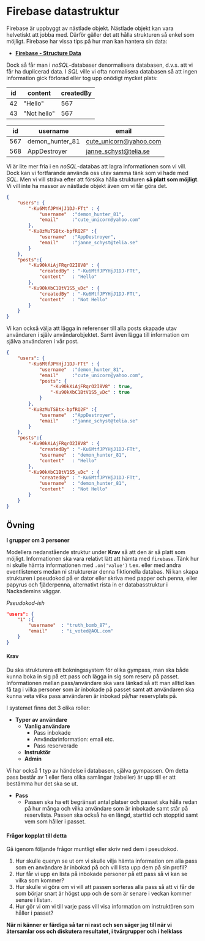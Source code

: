 # Firebase datastruktur

Firebase är uppbyggt av nästlade objekt. Nästlade objekt kan vara helvetiskt att jobba med. Därför gäller det att hålla strukturen så enkel som möjligt. Firebase har vissa tips på hur man kan hantera sin data: 

* [**Firebase - Structure Data**](https://firebase.google.com/docs/database/web/structure-data)

Dock så får man i _noSQL_-databaser denormalisera databasen, d.v.s. att vi får ha duplicerad data. I _SQL_ ville vi ofta normalisera databasen så att ingen information gick förlorad eller tog upp onödigt mycket plats:

| id | content      | createdBy |
| ---| ---          | ---       |
| 42 | "Hello"      | 567       |
| 43 | "Not hello"  | 567       |


| id        | username          | email                     |
| ---       | ---               | ---                       |
| 567       | demon_hunter_81   | cute_unicorn@yahoo.com    |
| 568       | AppDestroyer      | janne_schyst@telia.se     |

Vi är lite mer fria i en *noSQL*-databas att lagra informationen som vi vill. Dock kan vi fortfarande använda oss utav samma tänk som vi hade med *SQL*. Men vi vill sträva efter att försöka hålla strukturen **så platt som möjligt**. Vi vill inte ha massor av nästlade objekt även om vi får göra det.

```json
{
    "users": {
        "-Ku6MtfJPYHjJ1DJ-FTt" : {
            "username"  :"demon_hunter_81",
            "email"     :"cute_unicorn@yahoo.com"
        },
        "-Ku8zMuTSBtx-bpfRQ2F" :{
            "username"  :"AppDestroyer",
            "email"     :"janne_schyst@telia.se"
        }
    },
    "posts":{
        "-Ku90kXiAjFRqrO2I8V8" : {
            "createdBy" : "-Ku6MtfJPYHjJ1DJ-FTt",
            "content"   : "Hello"
        },
        "-Ku90kXbC1BtV1S5_vDc" : {
            "createdBy" : "-Ku6MtfJPYHjJ1DJ-FTt",
            "content"   : "Not Hello"
        }
    }
}
```

Vi kan också välja att lägga in referenser till alla posts skapade utav användaren i själv användarobjektet. Samt även lägga till information om själva användaren i vår post.

```json
{
    "users": {
        "-Ku6MtfJPYHjJ1DJ-FTt" : {
            "username"  :"demon_hunter_81",
            "email"     :"cute_unicorn@yahoo.com",
            "posts": {
                "-Ku90kXiAjFRqrO2I8V8" : true,
                "-Ku90kXbC1BtV1S5_vDc" : true
            }
        },
        "-Ku8zMuTSBtx-bpfRQ2F" :{
            "username"  :"AppDestroyer",
            "email"     :"janne_schyst@telia.se"
        }
    },
    "posts":{
        "-Ku90kXiAjFRqrO2I8V8" : {
            "createdBy" : "-Ku6MtfJPYHjJ1DJ-FTt",
            "username"  : "demon_hunter_81",
            "content"   : "Hello"
        },
        "-Ku90kXbC1BtV1S5_vDc" : {
            "createdBy" : "-Ku6MtfJPYHjJ1DJ-FTt",
            "username"  : "demon_hunter_81",
            "content"   : "Not Hello"
        }
    }
}
```



## Övning

**I grupper om 3 personer**

Modellera nedanstående struktur under **Krav** så att den är så platt som möjligt. Informationen ska vara relativt lätt att hämta med `firebase`. Tänk hur ni skulle hämta informationen med `.on('value')` t.ex. eller med andra eventlisteners medan ni strukturerar denna fiktionella databas. Ni kan skapa strukturen i pseudokod på er dator eller skriva med papper och penna, eller papyrus och fjäderpenna, alternativt rista in er databasstruktur i Nackademins väggar.

_Pseudokod-ish_
```json
"users": {
    "1" :{
        "username"  : "truth_bomb_87",
        "email"     : "i_voted@AOL.com"
    }
}
```

#### Krav

Du ska strukturera ett bokningssystem för olika gympass, man ska både kunna boka in sig på ett pass och lägga in sig som reserv på passet. Informationen mellan pass/användare ska vara länkad så att man alltid kan få tag i vilka personer som är inbokade på passet samt att användaren ska kunna veta vilka pass användaren är inbokad på/har reservplats på. 

I systemet finns det 3 olika roller:

* **Typer av användare**
    * **Vanlig användare**
        *  Pass inbokade
        *  Användarinformation: email etc.
        *  Pass reserverade
    * **Instruktör**
    * **Admin**

Vi har också 1 typ av händelse i databasen, själva gympassen. Om detta pass består av 1 eller flera olika samlingar (tabeller) är upp till er att bestämma hur det ska se ut.

* **Pass**
    * Passen ska ha ett begränsat antal platser och passet ska hålla redan på hur många och vilka användare som är inbokade samt står på reservlista. Passen ska också ha en längd, starttid och stopptid samt vem som håller i passet.

#### Frågor kopplat till detta

Gå igenom följande frågor muntligt eller skriv ned dem i pseudokod.

1. Hur skulle queryn se ut om vi skulle vilja hämta information om alla pass som en användare är inbokad på och vill lista upp dem på sin profil?
2. Hur får vi upp en lista på inbokade personer på ett pass så vi kan se vilka som kommer?
3. Hur skulle vi göra om vi vill att passen sorteras alla pass så att vi får de som börjar snart är högst upp och de som är senare i veckan kommer senare i listan.
4. Hur gör vi om vi till varje pass vill visa information om instruktören som håller i passet? 


**När ni känner er färdiga så tar ni rast och sen säger jag till när vi återsamlar oss och diskutera resultatet, i tvärgrupper och i helklass**

